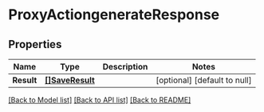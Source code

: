 # ProxyActiongenerateResponse

## Properties
Name | Type | Description | Notes
------------ | ------------- | ------------- | -------------
**Result** | [**[]SaveResult**](SaveResult.md) |  | [optional] [default to null]

[[Back to Model list]](../README.md#documentation-for-models) [[Back to API list]](../README.md#documentation-for-api-endpoints) [[Back to README]](../README.md)


